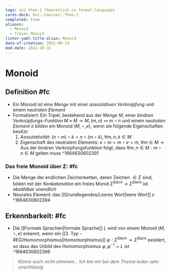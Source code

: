 ```yaml
---
tags: uni theo-1 theoretical-cs formal-languages
cards-deck: Uni::Courses::Theo-I
completed: true
aliases:
  - Monoid
  - freies Monoid
linter-yaml-title-alias: Monoid
date-of-creation: 2022-09-13
mod-date: 2022-10-31
---
```


# Monoid

## Definition #fc
- Ein Monoid ist eine *Menge* mit einer *assoziativen Verknüpfung* und einem *neutralen Element*
- Formalisiert: Ein Tripel, bestehend aus der *Menge* $M,$ einer *binären Verknüpfungs-Funktion* $M\times M\rightarrow M,(m,n)\mapsto m\circ n$ und einem *neutralen Element* $e$ bilden ein Monoid $(M,\circ,e)$, wenn sie folgende Eigenschaften besitzt:
	1. *Assoziativität*: $(n\circ m)\circ k=n\circ(m\circ k),\forall m,n,k\in M$
	2. Eigenschaft des neutralem Elements: $e\circ m=m\circ e=m,\forall m\in M$
→ Aus der binären Verknüpfungsfunktion folgt, dass $\forall m,n\in M:m\circ n\in M$ gelten muss
^1664630602391

### Das freie Monoid über $\Sigma$: #fc
- Die Menge der endlichen Zeichenketten, deren Zeichen $\in\Sigma$ sind, bilden mit der *Konkatenation* ein freies Monid $\Sigma^{Stern}$
	→ $\Sigma^{Stern}$ ist *abzählbar unendlich*
- Neurales Element: das [[Grundlegendes/Leeres Wort|leere Wort]] $\varepsilon$
^1664630602394

## Erkennbarkeit: #fc
- Die [[Formale Sprachen|formale Sprache]] $L$ wird von einem Monoid $(M,\circ,e)$ erkannt, wenn ein [[3. Typ - REG/Homomorphismus|Homomorphismus]] $\varphi:\Sigma^{Stern}\rightarrow\Sigma^{Stern}$ existiert, so dass das *Urbild* des Homomorphismus $\varphi,\varphi^{-1}=L$ ist
^1664630602396

> *Könne auch nicht stimmen… Ich bin mir bei dem Thema leider sehr unschlüssig*
